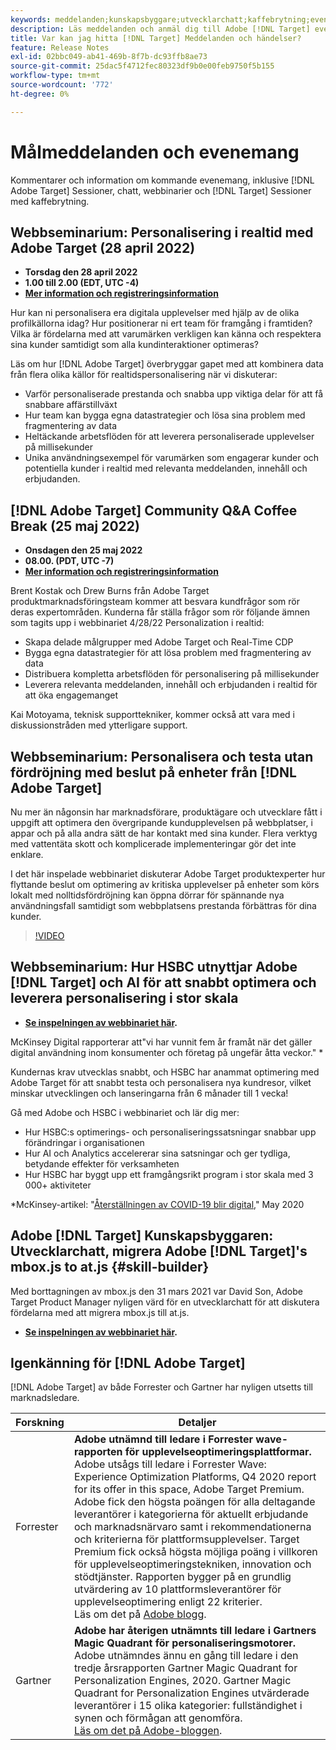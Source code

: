 ```yaml
---
keywords: meddelanden;kunskapsbyggare;utvecklarchatt;kaffebrytning;event;forrester;gartner;webbinar
description: Läs meddelanden och anmäl dig till Adobe [!DNL Target] event, inklusive sessioner med SKill Builder, chatt för utvecklare och produktchef, webbinarier med mera.
title: Var kan jag hitta [!DNL Target] Meddelanden och händelser?
feature: Release Notes
exl-id: 02bbc049-ab41-469b-8f7b-dc93ffb8ae73
source-git-commit: 25dac5f4712fec80323df9b0e00feb9750f5b155
workflow-type: tm+mt
source-wordcount: '772'
ht-degree: 0%

---
```


# Målmeddelanden och evenemang

Kommentarer och information om kommande evenemang, inklusive [!DNL Adobe Target] Sessioner, chatt, webbinarier och [!DNL Target] Sessioner med kaffebrytning.

## Webbseminarium: Personalisering i realtid med Adobe Target (28 april 2022)

* **Torsdag den 28 april 2022**
* **1.00 till 2.00 (EDT, UTC -4)**
* **[Mer information och registreringsinformation](https://real-time.dxfieldmarketing.adobeevents.com/)**

Hur kan ni personalisera era digitala upplevelser med hjälp av de olika profilkällorna idag? Hur positionerar ni ert team för framgång i framtiden? Vilka är fördelarna med att varumärken verkligen kan känna och respektera sina kunder samtidigt som alla kundinteraktioner optimeras?

Läs om hur [!DNL Adobe Target] överbryggar gapet med att kombinera data från flera olika källor för realtidspersonalisering när vi diskuterar:

* Varför personaliserade prestanda och snabba upp viktiga delar för att få snabbare affärstillväxt
* Hur team kan bygga egna datastrategier och lösa sina problem med fragmentering av data
* Heltäckande arbetsflöden för att leverera personaliserade upplevelser på millisekunder
* Unika användningsexempel för varumärken som engagerar kunder och potentiella kunder i realtid med relevanta meddelanden, innehåll och erbjudanden.

## [!DNL Adobe Target] Community Q&amp;A Coffee Break (25 maj 2022)

* **Onsdagen den 25 maj 2022**
* **08.00. (PDT, UTC -7)**
* **[Mer information och registreringsinformation](https://adobe.ly/3LbOj4G)**

Brent Kostak och Drew Burns från Adobe Target produktmarknadsföringsteam kommer att besvara kundfrågor som rör deras expertområden. Kunderna får ställa frågor som rör följande ämnen som tagits upp i webbinariet 4/28/22 Personalization i realtid:

* Skapa delade målgrupper med Adobe Target och Real-Time CDP
* Bygga egna datastrategier för att lösa problem med fragmentering av data
* Distribuera kompletta arbetsflöden för personalisering på millisekunder
* Leverera relevanta meddelanden, innehåll och erbjudanden i realtid för att öka engagemanget

Kai Motoyama, teknisk supporttekniker, kommer också att vara med i diskussionstråden med ytterligare support.

## Webbseminarium: Personalisera och testa utan fördröjning med beslut på enheter från [!DNL Adobe Target]

Nu mer än någonsin har marknadsförare, produktägare och utvecklare fått i uppgift att optimera den övergripande kundupplevelsen på webbplatser, i appar och på alla andra sätt de har kontakt med sina kunder. Flera verktyg med vattentäta skott och komplicerade implementeringar gör det inte enklare.

I det här inspelade webbinariet diskuterar Adobe Target produktexperter hur flyttande beslut om optimering av kritiska upplevelser på enheter som körs lokalt med nolltidsfördröjning kan öppna dörrar för spännande nya användningsfall samtidigt som webbplatsens prestanda förbättras för dina kunder.

>[!VIDEO](https://video.tv.adobe.com/v/328148)

## Webbseminarium: Hur HSBC utnyttjar Adobe [!DNL Target] och AI för att snabbt optimera och leverera personalisering i stor skala

* **[Se inspelningen av webbinariet här](https://seminars.adobeconnect.com/ps4ozlg7qfdy/?proto=true).**

McKinsey Digital rapporterar att&quot;vi har vunnit fem år framåt när det gäller digital användning inom konsumenter och företag på ungefär åtta veckor.&quot; *

Kundernas krav utvecklas snabbt, och HSBC har anammat optimering med Adobe Target för att snabbt testa och personalisera nya kundresor, vilket minskar utvecklingen och lanseringarna från 6 månader till 1 vecka!

Gå med Adobe och HSBC i webbinariet och lär dig mer:

* Hur HSBC:s optimerings- och personaliseringssatsningar snabbar upp förändringar i organisationen
* Hur AI och Analytics accelererar sina satsningar och ger tydliga, betydande effekter för verksamheten
* Hur HSBC har byggt upp ett framgångsrikt program i stor skala med 3 000+ aktiviteter

*McKinsey-artikel: &quot;[Återställningen av COVID-19 blir digital](https://www.mckinsey.com/business-functions/mckinsey-digital/our-insights/the-covid-19-recovery-will-be-digital-a-plan-for-the-first-90-days#),&quot; May 2020

## Adobe [!DNL Target] Kunskapsbyggaren: Utvecklarchatt, migrera Adobe [!DNL Target]&#39;s mbox.js to at.js {#skill-builder}

Med borttagningen av mbox.js den 31 mars 2021 var David Son, Adobe Target Product Manager nyligen värd för en utvecklarchatt för att diskutera fördelarna med att migrera mbox.js till at.js.

* **[Se inspelningen av webbinariet här](https://seminars.adobeconnect.com/ptdo6mfo6qn6/?proto=true).**

## Igenkänning för [!DNL Adobe Target]

[!DNL Adobe Target] av både Forrester och Gartner har nyligen utsetts till marknadsledare.

| Forskning | Detaljer |
| --- | --- |
| Forrester | **Adobe utnämnd till ledare i Forrester wave-rapporten för upplevelseoptimeringsplattformar.**<br> Adobe utsågs till ledare i Forrester Wave: Experience Optimization Platforms, Q4 2020 report for its offer in this space, Adobe Target Premium. Adobe fick den högsta poängen för alla deltagande leverantörer i kategorierna för aktuellt erbjudande och marknadsnärvaro samt i rekommendationerna och kriterierna för plattformsupplevelser. Target Premium fick också högsta möjliga poäng i villkoren för upplevelseoptimeringstekniken, innovation och stödtjänster. Rapporten bygger på en grundlig utvärdering av 10 plattformsleverantörer för upplevelseoptimering enligt 22 kriterier.<br>Läs om det på [Adobe blogg](https://blog.adobe.com/en/2020/11/24/adobe-named-leader-in-forrester-wave-report-experience-optimization-platforms.html). |
| Gartner | **Adobe har återigen utnämnts till ledare i Gartners Magic Quadrant för personaliseringsmotorer.**<br> Adobe utnämndes ännu en gång till ledare i den tredje årsrapporten Gartner Magic Quadrant for Personalization Engines, 2020. Gartner Magic Quadrant for Personalization Engines utvärderade leverantörer i 15 olika kategorier: fullständighet i synen och förmågan att genomföra.<br>[Läs om det på Adobe-bloggen](https://theblog.adobe.com/adobe-again-named-leader-in-gartner-magic-quadrant-for-personalization-engines/). |

